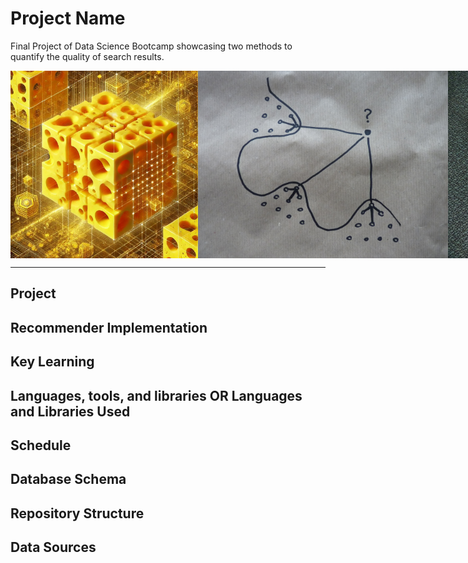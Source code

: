 # Project Name
Final Project of Data Science Bootcamp showcasing two methods to quantify the quality of search results.

<div style="display: flex;">
  <img src="images/high_dimensional_cheese.jpg" style="height: 300px;">
  <img src="images/P1120589.JPG" style="height: 300px;"> 
  <img src="images/frankenstein_1984.jpg" style="height: 300px;">
  <img src="images/robotsalut.png" style="height: 300px;">
</div>

----
## Project

## Recommender Implementation

## Key Learning

## Languages, tools, and libraries OR Languages and Libraries Used

## Schedule

## Database Schema

## Repository Structure

## Data Sources

